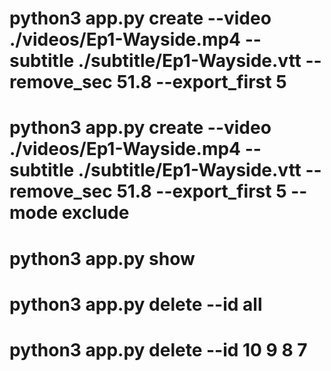 # python3 app.py create --video ./videos/Ep1-Wayside.mp4 --subtitle ./subtitle/Ep1-Wayside.vtt --remove_sec 51.8 --export_first 5

# python3 app.py create --video ./videos/Ep1-Wayside.mp4 --subtitle ./subtitle/Ep1-Wayside.vtt --remove_sec 51.8 --export_first 5 --mode exclude

# python3 app.py show

# python3 app.py delete --id all 

# python3 app.py delete --id 10 9 8 7